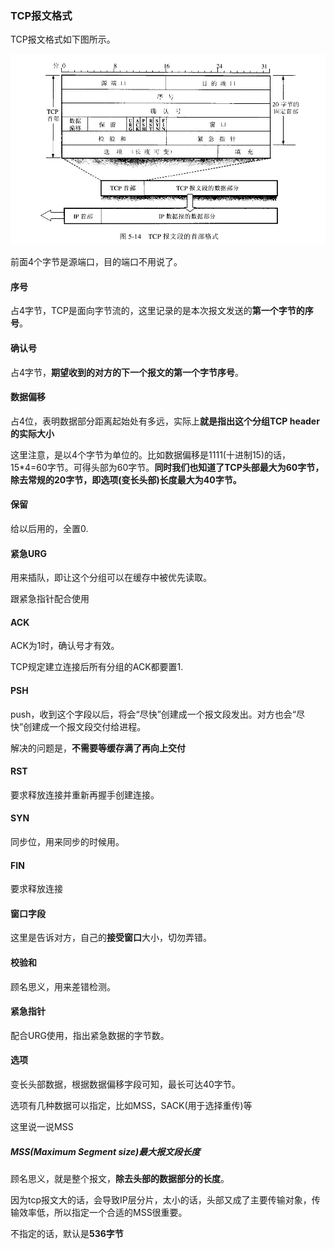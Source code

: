 ### TCP报文格式

TCP报文格式如下图所示。

![](image/tcp3.jpg)

前面4个字节是源端口，目的端口不用说了。

#### 序号
占4字节，TCP是面向字节流的，这里记录的是本次报文发送的**第一个字节的序号**。

#### 确认号
占4字节，**期望收到的对方的下一个报文的第一个字节序号**。

#### 数据偏移
占4位，表明数据部分距离起始处有多远，实际上**就是指出这个分组TCP header的实际大小**

这里注意，是以4个字节为单位的。比如数据偏移是1111(十进制15)的话，15*4=60字节。可得头部为60字节。**同时我们也知道了TCP头部最大为60字节，除去常规的20字节，即选项(变长头部)长度最大为40字节。**

#### 保留
给以后用的，全置0.

#### 紧急URG
用来插队，即让这个分组可以在缓存中被优先读取。

跟紧急指针配合使用

#### ACK
ACK为1时，确认号才有效。

TCP规定建立连接后所有分组的ACK都要置1.

#### PSH
push，收到这个字段以后，将会“尽快”创建成一个报文段发出。对方也会“尽快”创建成一个报文段交付给进程。

解决的问题是，**不需要等缓存满了再向上交付**

#### RST
要求释放连接并重新再握手创建连接。

#### SYN
同步位，用来同步的时候用。

#### FIN
要求释放连接

#### 窗口字段
这里是告诉对方，自己的**接受窗口**大小，切勿弄错。

#### 校验和
顾名思义，用来差错检测。

#### 紧急指针
配合URG使用，指出紧急数据的字节数。

#### 选项
变长头部数据，根据数据偏移字段可知，最长可达40字节。

选项有几种数据可以指定，比如MSS，SACK(用于选择重传)等

这里说一说MSS

##### MSS(Maximum Segment size)最大报文段长度
顾名思义，就是整个报文，**除去头部的数据部分的长度**。

因为tcp报文大的话，会导致IP层分片，太小的话，头部又成了主要传输对象，传输效率低，所以指定一个合适的MSS很重要。

不指定的话，默认是**536字节**
